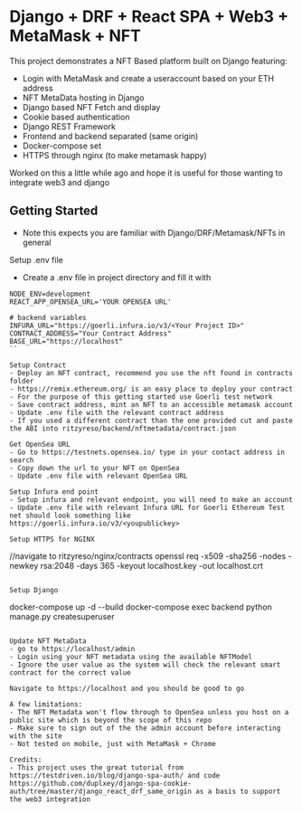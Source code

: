 # Django + DRF + React SPA + Web3 + MetaMask + NFT

This project demonstrates a NFT Based platform built on Django featuring:
- Login with MetaMask and create a useraccount based on your ETH address
- NFT MetaData hosting in Django
- Django based NFT Fetch and display
- Cookie based authentication
- Django REST Framework
- Frontend and backend separated (same origin)
- Docker-compose set
- HTTPS through nginx (to make metamask happy)

Worked on this a little while ago and hope it is useful for those wanting to integrate web3 and django

## Getting Started
- Note this expects you are familiar with Django/DRF/Metamask/NFTs in general

Setup .env file
- Create a .env file in project directory and fill it with
```
NODE_ENV=development
REACT_APP_OPENSEA_URL='YOUR OPENSEA URL'

# backend variables
INFURA_URL="https://goerli.infura.io/v3/<Your Project ID>"
CONTRACT_ADDRESS="Your Contract Address"
BASE_URL="https://localhost"
``

Setup Contract
- Deploy an NFT contract, recommend you use the nft found in contracts folder
- https://remix.ethereum.org/ is an easy place to deploy your contract
- For the purpose of this getting started use Goerli test network
- Save contract address, mint an NFT to an accessible metamask account
- Update .env file with the relevant contract address
- If you used a different contract than the one provided cut and paste the ABI into ritzyreso/backend/nftmetadata/contract.json

Get OpenSea URL
- Go to https://testnets.opensea.io/ type in your contact address in search
- Copy down the url to your NFT on OpenSea
- Update .env file with relevant OpenSea URL

Setup Infura end point
- Setup infura and relevant endpoint, you will need to make an account
- Update .env file with relevant Infura URL for Goerli Ethereum Test net should look something like https://goerli.infura.io/v3/<youpublickey>

Setup HTTPS for NGINX
```
//navigate to ritzyreso/nginx/contracts
openssl req -x509 -sha256 -nodes -newkey rsa:2048 -days 365 -keyout localhost.key -out localhost.crt
```

Setup Django
```
docker-compose up -d --build
docker-compose exec backend python manage.py createsuperuser
```

Update NFT MetaData
- go to https://localhost/admin
- Login using your NFT metadata using the available NFTModel
- Ignore the user value as the system will check the relevant smart contract for the correct value

Navigate to https://localhost and you should be good to go

A few limitations:
- The NFT Metadata won't flow through to OpenSea unless you host on a public site which is beyond the scope of this repo
- Make sure to sign out of the the admin account before interacting with the site
- Not tested on mobile, just with MetaMask + Chrome

Credits:
- This project uses the great tutorial from https://testdriven.io/blog/django-spa-auth/ and code https://github.com/duplxey/django-spa-cookie-auth/tree/master/django_react_drf_same_origin as a basis to support the web3 integration
